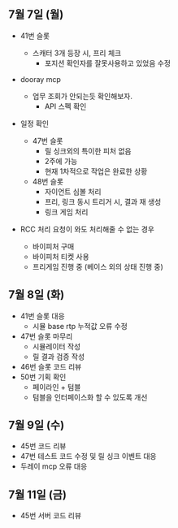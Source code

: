 
## 7월 7일 (월)

- 41번 슬롯
	- 스캐터 3개 등장 시, 프리 체크
		- 포지션 확인자를 잘못사용하고 있었음 수정
- dooray mcp
	- 업무 조회가 안되는듯 확인해보자.
		- API 스펙 확인

- 일정 확인
	- 47번 슬롯
		- 릴 싱크외의 특이한 피처 없음
		- 2주에 가능
		- 현재 1차적으로 작업은 완료한 상황
	- 48번 슬롯
		- 자이언트 심볼 처리
		- 프리, 링크 동시 트리거 시, 결과 재 생성
		- 링크 게임 처리

- RCC 처리 요청이 와도 처리해줄 수 없는 경우
	- 바이피처 구매
	- 바이피처 티켓 사용
	- 프리게임 진행 중 (베이스 외의 상태 진행 중)

## 7월 8일 (화)

- 41번 슬롯 대응
	- 시뮬 base rtp 누적값 오류 수정
- 47번 슬롯 마무리
	- 시뮬레이터 작성
	- 릴 결과 검증 작성
- 46번 슬롯 코드 리뷰
- 50번 기획 확인
	- 페이라인 + 텀블
	- 텀블을 인터페이스화 할 수 있도록 개선


## 7월 9일 (수)

- 45번 코드 리뷰
- 47번 테스트 코드 수정 및 릴 싱크 이벤트 대응
- 두레이 mcp 오류 대응


## 7월 11일 (금)

- 45번 서버 코드 리뷰